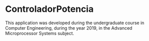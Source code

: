 # ControladorPotencia

This application was developed during the undergraduate course in Computer Engineering, during the year 2019, in the Advanced Microprocessor Systems subject.
